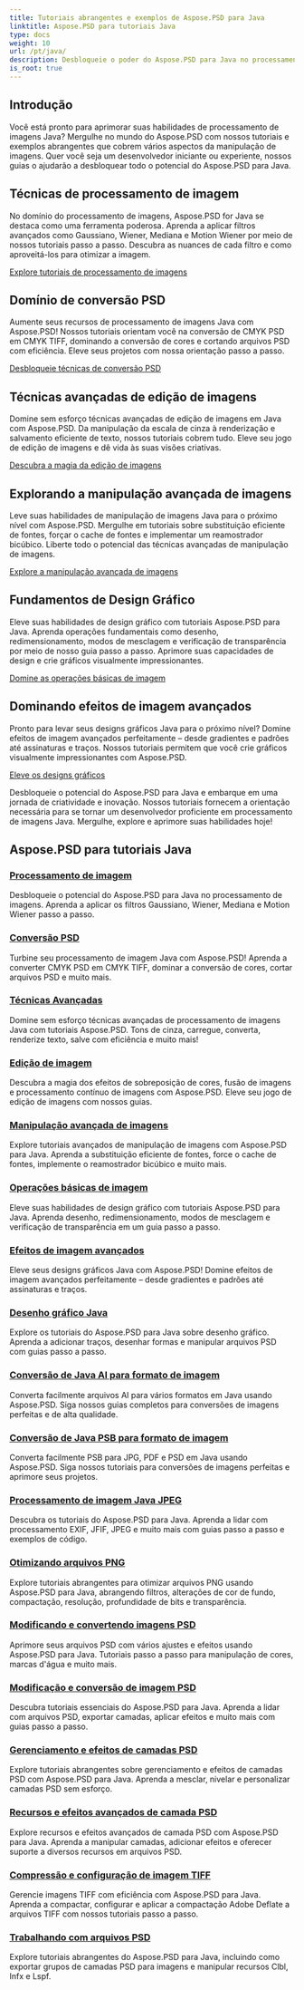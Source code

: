 ```yaml
---
title: Tutoriais abrangentes e exemplos de Aspose.PSD para Java
linktitle: Aspose.PSD para tutoriais Java
type: docs
weight: 10
url: /pt/java/
description: Desbloqueie o poder do Aspose.PSD para Java no processamento de imagens! Domine filtros como Gaussian, Wiener, Median e Motion Wiener com tutoriais passo a passo.
is_root: true
---
```


## Introdução

Você está pronto para aprimorar suas habilidades de processamento de imagens Java? Mergulhe no mundo do Aspose.PSD com nossos tutoriais e exemplos abrangentes que cobrem vários aspectos da manipulação de imagens. Quer você seja um desenvolvedor iniciante ou experiente, nossos guias o ajudarão a desbloquear todo o potencial do Aspose.PSD para Java.

## Técnicas de processamento de imagem

No domínio do processamento de imagens, Aspose.PSD for Java se destaca como uma ferramenta poderosa. Aprenda a aplicar filtros avançados como Gaussiano, Wiener, Mediana e Motion Wiener por meio de nossos tutoriais passo a passo. Descubra as nuances de cada filtro e como aproveitá-los para otimizar a imagem.

[Explore tutoriais de processamento de imagens](./image-processing/)

## Domínio de conversão PSD

Aumente seus recursos de processamento de imagens Java com Aspose.PSD! Nossos tutoriais orientam você na conversão de CMYK PSD em CMYK TIFF, dominando a conversão de cores e cortando arquivos PSD com eficiência. Eleve seus projetos com nossa orientação passo a passo.

[Desbloqueie técnicas de conversão PSD](./psd-conversion/)

## Técnicas avançadas de edição de imagens

Domine sem esforço técnicas avançadas de edição de imagens em Java com Aspose.PSD. Da manipulação da escala de cinza à renderização e salvamento eficiente de texto, nossos tutoriais cobrem tudo. Eleve seu jogo de edição de imagens e dê vida às suas visões criativas.

[Descubra a magia da edição de imagens](./image-editing/)

## Explorando a manipulação avançada de imagens

Leve suas habilidades de manipulação de imagens Java para o próximo nível com Aspose.PSD. Mergulhe em tutoriais sobre substituição eficiente de fontes, forçar o cache de fontes e implementar um reamostrador bicúbico. Liberte todo o potencial das técnicas avançadas de manipulação de imagens.

[Explore a manipulação avançada de imagens](./advanced-image-manipulation/)

## Fundamentos de Design Gráfico

Eleve suas habilidades de design gráfico com tutoriais Aspose.PSD para Java. Aprenda operações fundamentais como desenho, redimensionamento, modos de mesclagem e verificação de transparência por meio de nosso guia passo a passo. Aprimore suas capacidades de design e crie gráficos visualmente impressionantes.

[Domine as operações básicas de imagem](./basic-image-operations/)

## Dominando efeitos de imagem avançados

Pronto para levar seus designs gráficos Java para o próximo nível? Domine efeitos de imagem avançados perfeitamente – desde gradientes e padrões até assinaturas e traços. Nossos tutoriais permitem que você crie gráficos visualmente impressionantes com Aspose.PSD.

[Eleve os designs gráficos](./advanced-image-effects/)

Desbloqueie o potencial do Aspose.PSD para Java e embarque em uma jornada de criatividade e inovação. Nossos tutoriais fornecem a orientação necessária para se tornar um desenvolvedor proficiente em processamento de imagens Java. Mergulhe, explore e aprimore suas habilidades hoje!
## Aspose.PSD para tutoriais Java
### [Processamento de imagem](./image-processing/)
Desbloqueie o potencial do Aspose.PSD para Java no processamento de imagens. Aprenda a aplicar os filtros Gaussiano, Wiener, Mediana e Motion Wiener passo a passo.
### [Conversão PSD](./psd-conversion/)
Turbine seu processamento de imagem Java com Aspose.PSD! Aprenda a converter CMYK PSD em CMYK TIFF, dominar a conversão de cores, cortar arquivos PSD e muito mais. 
### [Técnicas Avançadas](./advanced-techniques/)
Domine sem esforço técnicas avançadas de processamento de imagens Java com tutoriais Aspose.PSD. Tons de cinza, carregue, converta, renderize texto, salve com eficiência e muito mais!
### [Edição de imagem](./image-editing/)
Descubra a magia dos efeitos de sobreposição de cores, fusão de imagens e processamento contínuo de imagens com Aspose.PSD. Eleve seu jogo de edição de imagens com nossos guias.
### [Manipulação avançada de imagens](./advanced-image-manipulation/)
Explore tutoriais avançados de manipulação de imagens com Aspose.PSD para Java. Aprenda a substituição eficiente de fontes, force o cache de fontes, implemente o reamostrador bicúbico e muito mais.
### [Operações básicas de imagem](./basic-image-operations/)
Eleve suas habilidades de design gráfico com tutoriais Aspose.PSD para Java. Aprenda desenho, redimensionamento, modos de mesclagem e verificação de transparência em um guia passo a passo.
### [Efeitos de imagem avançados](./advanced-image-effects/)
Eleve seus designs gráficos Java com Aspose.PSD! Domine efeitos de imagem avançados perfeitamente – desde gradientes e padrões até assinaturas e traços.
### [Desenho gráfico Java](./java-graphics-drawing/)
Explore os tutoriais do Aspose.PSD para Java sobre desenho gráfico. Aprenda a adicionar traços, desenhar formas e manipular arquivos PSD com guias passo a passo.
### [Conversão de Java AI para formato de imagem](./java-ai-to-image-format-conversion/)
Converta facilmente arquivos AI para vários formatos em Java usando Aspose.PSD. Siga nossos guias completos para conversões de imagens perfeitas e de alta qualidade.
### [Conversão de Java PSB para formato de imagem](./java-psb-to-image-format-conversion/)
Converta facilmente PSB para JPG, PDF e PSD em Java usando Aspose.PSD. Siga nossos tutoriais para conversões de imagens perfeitas e aprimore seus projetos.
### [Processamento de imagem Java JPEG](./java-jpeg-image-processing/)
Descubra os tutoriais do Aspose.PSD para Java. Aprenda a lidar com processamento EXIF, JFIF, JPEG e muito mais com guias passo a passo e exemplos de código.
### [Otimizando arquivos PNG](./optimizing-png-files/)
Explore tutoriais abrangentes para otimizar arquivos PNG usando Aspose.PSD para Java, abrangendo filtros, alterações de cor de fundo, compactação, resolução, profundidade de bits e transparência.
### [Modificando e convertendo imagens PSD](./modifying-converting-psd-images/)
Aprimore seus arquivos PSD com vários ajustes e efeitos usando Aspose.PSD para Java. Tutoriais passo a passo para manipulação de cores, marcas d'água e muito mais.
### [Modificação e conversão de imagem PSD](./psd-image-modification-conversion/)
Descubra tutoriais essenciais do Aspose.PSD para Java. Aprenda a lidar com arquivos PSD, exportar camadas, aplicar efeitos e muito mais com guias passo a passo.
### [Gerenciamento e efeitos de camadas PSD](./psd-layer-management-effects/)
Explore tutoriais abrangentes sobre gerenciamento e efeitos de camadas PSD com Aspose.PSD para Java. Aprenda a mesclar, nivelar e personalizar camadas PSD sem esforço.
### [Recursos e efeitos avançados de camada PSD](./advanced-psd-layer-features-effects/)
Explore recursos e efeitos avançados de camada PSD com Aspose.PSD para Java. Aprenda a manipular camadas, adicionar efeitos e oferecer suporte a diversos recursos em arquivos PSD.
### [Compressão e configuração de imagem TIFF](./tiff-image-compression-configuration/)
Gerencie imagens TIFF com eficiência com Aspose.PSD para Java. Aprenda a compactar, configurar e aplicar a compactação Adobe Deflate a arquivos TIFF com nossos tutoriais passo a passo.
### [Trabalhando com arquivos PSD](./working-with-psd-files/)
Explore tutoriais abrangentes do Aspose.PSD para Java, incluindo como exportar grupos de camadas PSD para imagens e manipular recursos Clbl, Infx e Lspf.